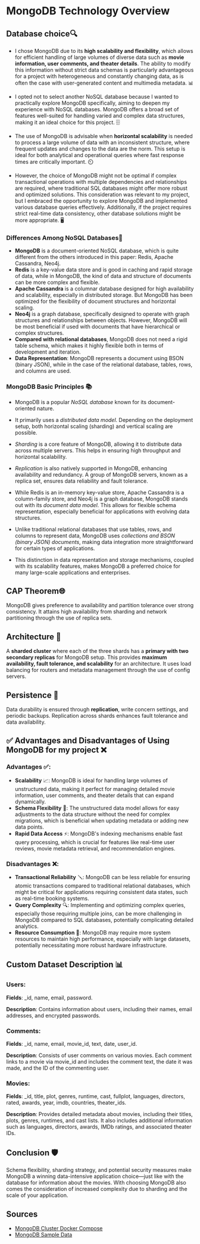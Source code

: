 # MongoDB Technology Overview


## Database choice</a>🔍
- I chose MongoDB due to its **high scalability and flexibility**, which allows for efficient handling of large volumes of diverse data such as **movie information, user comments, and theater details**. The ability to modify this information without strict data schemas is particularly advantageous for a project with heterogeneous and constantly changing data, as is often the case with user-generated content and multimedia metadata. 📊

- I opted not to select another NoSQL database because I wanted to practically explore MongoDB specifically, aiming to deepen my experience with NoSQL databases. MongoDB offers a broad set of features well-suited for handling varied and complex data structures, making it an ideal choice for this project. 🗄️

- The use of MongoDB is advisable when **horizontal scalability** is needed to process a large volume of data with an inconsistent structure, where frequent updates and changes to the data are the norm. This setup is ideal for both analytical and operational queries where fast response times are critically important. ⏲️

- However, the choice of MongoDB might not be optimal if complex transactional operations with multiple dependencies and relationships are required, where traditional SQL databases might offer more robust and optimized solutions. This consideration was relevant to my project, but I embraced the opportunity to explore MongoDB and implemented various database queries effectively. Additionally, if the project requires strict real-time data consistency, other database solutions might be more appropriate. 🖥️
### Differences Among NoSQL Databases🌟
- **MongoDB** is a document-oriented NoSQL database, which is quite different from the others introduced in this paper: Redis, Apache Cassandra, Neo4j.
- **Redis** is a key-value data store and is good in caching and rapid storage of data, while in MongoDB, the kind of data and structure of documents can be more complex and flexible. 
- **Apache Cassandra** is a columnar database designed for high availability and scalability, especially in distributed storage. But MongoDB has been optimized for the flexibility of document structures and horizontal scaling. 
- **Neo4j** is a graph database, specifically designed to operate with graph structures and relationships between objects. However, MongoDB will be most beneficial if used with documents that have hierarchical or complex structures. 
- **Compared with relational databases**, MongoDB does not need a rigid table schema, which makes it highly flexible both in terms of development and iteration. 
- **Data Representation**: MongoDB represents a document using BSON (binary JSON), while in the case of the relational database, tables, rows, and columns are used.
### **MongoDB Basic Principles** 📚
- MongoDB is a popular *NoSQL database* known for its document-oriented nature.

- It primarily uses a *distributed data model*. Depending on the deployment setup, both horizontal scaling (sharding) and vertical scaling are possible.

- *Sharding* is a core feature of MongoDB, allowing it to distribute data across multiple servers. This helps in ensuring high throughput and horizontal scalability.

- *Replication* is also natively supported in MongoDB, enhancing availability and redundancy. A group of MongoDB servers, known as a replica set, ensures data reliability and fault tolerance.

- While Redis is an in-memory key-value store, Apache Cassandra is a column-family store, and Neo4j is a graph database, MongoDB stands out with its *document data model*. This allows for flexible schema representation, especially beneficial for applications with evolving data structures.

- Unlike traditional relational databases that use tables, rows, and columns to represent data, MongoDB uses *collections and BSON (binary JSON) documents*, making data integration more straightforward for certain types of applications.

- This distinction in data representation and storage mechanisms, coupled with its scalability features, makes MongoDB a preferred choice for many large-scale applications and enterprises.

## CAP Theorem🌐 <a name = "cap-theorem"></a>
MongoDB gives preference to availability and partition tolerance over strong consistency. It attains high availability from sharding and network partitioning through the use of replica sets.
## Architecture <a name = "architecture"></a>🔑
A **sharded cluster** where each of the three shards has a **primary with two secondary replicas** for MongoDB setup. This provides **maximum availability, fault tolerance, and scalability** for an architecture. It uses load balancing for routers and metadata management through the use of config servers.
## Persistence <a name = "persistence"></a>🔐
Data durability is ensured through **replication**, write concern settings, and periodic backups. Replication across shards enhances fault tolerance and data availability.
## ✅ **Advantages and Disadvantages of Using MongoDB for my project** ❌
### Advantages ✅:
- **Scalability** 📈: MongoDB is ideal for handling large volumes of unstructured data, making it perfect for managing detailed movie information, user comments, and theater details that can expand dynamically.
- **Schema Flexibility** 🔄: The unstructured data model allows for easy adjustments to the data structure without the need for complex migrations, which is beneficial when updating metadata or adding new data points.
- **Rapid Data Access** ⚡: MongoDB's indexing mechanisms enable fast query processing, which is crucial for features like real-time user reviews, movie metadata retrieval, and recommendation engines.

### Disadvantages ❌:
- **Transactional Reliability** 🪛: MongoDB can be less reliable for ensuring atomic transactions compared to traditional relational databases, which might be critical for applications requiring consistent data states, such as real-time booking systems.
- **Query Complexity** 🔍:  Implementing and optimizing complex queries, especially those requiring multiple joins, can be more challenging in MongoDB compared to SQL databases, potentially complicating detailed analytics.
- **Resource Consumption** 💾: MongoDB may require more system resources to maintain high performance, especially with large datasets, potentially necessitating more robust hardware infrastructure.
## Custom Dataset Description <a name = "custom-dataset-description"></a>📊
### Users:

**Fields**: _id, name, email, password.

**Description**: Contains information about users, including their names, email addresses, and encrypted passwords.

### Comments:

**Fields**: _id, name, email, movie_id, text, date, user_id.

**Description**: Consists of user comments on various movies. Each comment links to a movie via movie_id and includes the comment text, the date it was made, and the ID of the commenting user.

### Movies:

**Fields**: _id, title, plot, genres, runtime, cast, fullplot, languages, directors, rated, awards, year, imdb, countries, theater_ids.

**Description**: Provides detailed metadata about movies, including their titles, plots, genres, runtimes, and cast lists. It also includes additional information such as languages, directors, awards, IMDb ratings, and associated theater IDs.
## Conclusion <a name = "conclusion"></a>🛡️
Schema flexibility, sharding strategy, and potential security measures make MongoDB a winning data-intensive application choice—just like with the database for information about the movies. With choosing MongoDB also comes the consideration of increased complexity due to sharding and the scale of your application.
## Sources <a name = "sources"></a>
- [MongoDB Cluster Docker Compose](https://github.com/minhhungit/mongodb-cluster-docker-compose)
- [MongoDB Sample Data](https://www.mongodb.com/docs/atlas/sample-data/sample-mflix/)
